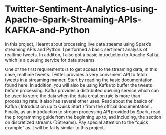 # Twitter-Sentiment-Analytics-using-Apache-Spark-Streaming-APIs-KAFKA-and-Python

In this project, I learnt about processing live data streams using Spark’s streaming APIs
and Python. I performed a basic sentiment analysis of realtime tweets. In addition,
I also got a basic introduction to Apache Kafka, which is a queuing service for data streams.

One of the first requirements is to get access to the streaming data; in this case, realtime tweets. 
Twitter provides a very  convenient API to fetch tweets in a streaming manner. Start by reading the basic documentation
found here.
In addition, you will also be using Kafka to buffer the tweets before processing. Kafka provides a
distributed queuing service which can be used to store the data when the data creation rate is
more than processing rate. It also has several other uses. Read about the basics of Kafka
( Introduction up to Quick Start ) from the official documentation .
Finally, as an introduction to stream processing API provided by Spark, read the p rogramming
guide from the beginning up to, and including, the section on discretized streams (DStreams).
Pay special attention to the “quick example” as it will be fairly similar to this project.
